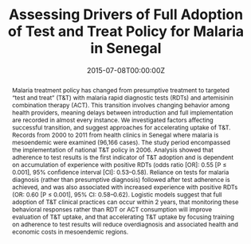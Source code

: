 ---
title: Assessing Drivers of Full Adoption of Test and Treat Policy for Malaria in Senegal
authors:
- admin
date: "2015-07-08T00:00:00Z"
doi: "https://doi.org/10.4269/ajtmh.14-0595"

# Schedule page publish date (NOT publication's date).
publishDate: "2020-08-18T00:00:00Z"

# Publication type.
# Legend: 0 = Uncategorized; 1 = Conference paper; 2 = Journal article;
# 3 = Preprint / Working Paper; 4 = Report; 5 = Book; 6 = Book section;
# 7 = Thesis; 8 = Patent
publication_types: ["2"]

# Publication name and optional abbreviated publication name.
publication: The American Journal of Tropical Medicine and Hygiene
publication_short: Am J Trop Med Hyg

abstract: "Malaria treatment policy has changed from presumptive treatment to targeted “test and treat” (T&T) with malaria rapid diagnostic tests (RDTs) and artemisinin combination therapy (ACT). This transition involves changing behavior among health providers, meaning delays between introduction and full implementation are recorded in almost every instance. We investigated factors affecting successful transition, and suggest approaches for accelerating uptake of T&T. Records from 2000 to 2011 from health clinics in Senegal where malaria is mesoendemic were examined (96,166 cases). The study period encompassed the implementation of national T&T policy in 2006. Analysis showed that adherence to test results is the first indicator of T&T adoption and is dependent on accumulation of experience with positive RDTs (odds ratio [OR]: 0.55 [P ≤ 0.001], 95% confidence interval [CI]: 0.53–0.58). Reliance on tests for malaria diagnosis (rather than presumptive diagnosis) followed after test adherence is achieved, and was also associated with increased experience with positive RDTs (OR: 0.60 [P ≤ 0.001], 95% CI: 0.58–0.62). Logistic models suggest that full adoption of T&T clinical practices can occur within 2 years, that monitoring these behavioral responses rather than RDT or ACT consumption will improve evaluation of T&T uptake, and that accelerating T&T uptake by focusing training on adherence to test results will reduce overdiagnosis and associated health and economic costs in mesoendemic regions."

# Summary. An optional shortened abstract.
# summary: Lorem ipsum dolor sit amet, consectetur adipiscing elit. Duis posuere tellus ac convallis placerat. Proin tincidunt magna sed ex sollicitudin condimentum.

tags:
- Malaria
- Multivariate analysis
- Drug therapy
- Etiology
- Fever

featured: false

links:
- name: Online Access
  url: http://www.ajtmh.org/content/journals/10.4269/ajtmh.14-0595
url_pdf: https://doi.org/10.4269/ajtmh.14-0595
# url_code: '#'
# url_dataset: '#'
# url_poster: '#'
# url_project: ''
# url_slides: ''
# url_source: '#'
# url_video: '#'

# Featured image
# To use, add an image named `featured.jpg/png` to your page's folder. 
# image:
#   caption: ''
#   focal_point: ""
#   preview_only: false

# Associated Projects (optional).
#   Associate this publication with one or more of your projects.
#   Simply enter your project's folder or file name without extension.
#   E.g. `internal-project` references `content/project/internal-project/index.md`.
#   Otherwise, set `projects: []`.
# projects:


# Slides (optional).
#   Associate this publication with Markdown slides.
#   Simply enter your slide deck's filename without extension.
#   E.g. `slides: "example"` references `content/slides/example/index.md`.
#   Otherwise, set `slides: ""`.
slides: ""
---